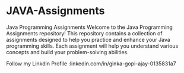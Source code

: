# JAVA-Assignments
Java Programming Assignments Welcome to the Java Programming Assignments repository! This repository contains a collection of assignments designed to help you practice and enhance your Java programming skills. Each assignment will help you understand various concepts and build your problem-solving abilities.

Follow my Linkdin Profile :linkedin.com/in/ginka-gopi-ajay-0135831a7
